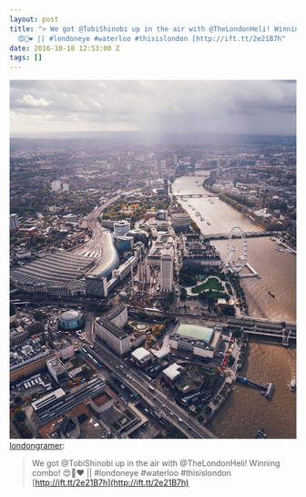 ```yaml
---
layout: post
title: "> We got @TobiShinobi up in the air with @TheLondonHeli! Winning combo!
  😍🚁❤️ || #londoneye #waterloo #thisislondon [http://ift.tt/2e21B7h"
date: 2016-10-18 12:53:00 Z
tags: []
---
```

![](/media/2016/10/151976604492.jpg)
[londongramer](http://londongramer.tumblr.com/post/151974490261):

> We got @TobiShinobi up in the air with @TheLondonHeli! Winning combo! 😍🚁❤️ || #londoneye #waterloo #thisislondon [http://ift.tt/2e21B7h](http://ift.tt/2e21B7h)
